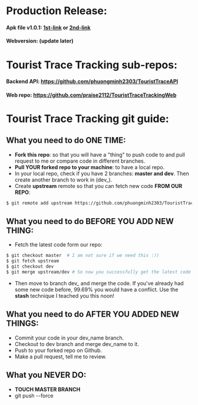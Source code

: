 # Production Release:
#### Apk file v1.0.1: [1st-link](https://drive.google.com/open?id=13pFtKapLZE6D4WAlVXqlAUbzJWVdNZdA) or [2nd-link](https://drive.google.com/open?id=1qY3VKOJLyEQb0w_H-BdPQFjI-VYxDRkN)

#### Webversion: (update later)

# Tourist Trace Tracking sub-repos:
#### Backend API: https://github.com/phuongminh2303/TouristTraceAPI
#### Web repo: https://github.com/praise2112/TouristTraceTrackingWeb

# Tourist Trace Tracking git guide:

## What you need to do ONE TIME:
- **Fork this repo**: so that you will have a "thing" to push code to and pull request to me or compare code in different branches.
- **Pull YOUR forked repo to your machine**: to have a local repo.
- In your local repo, check if you have 2 branches: **master and dev**. Then create another branch to work in (dev_<yourname>).
- Create **upstream** remote so that you can fetch new code **FROM OUR REPO**:
```sh
$ git remote add upstream https://github.com/phuongminh2303/TouristTraceTracking.git
```

## What you need to do BEFORE YOU ADD NEW THING:
- Fetch the latest code form our repo:
```sh
$ git checkout master  # I am not sure if we need this :))
$ git fetch upstream
$ git checkout dev
$ git merge upstream/dev # So now you successfully get the latest code 
```
- Then move to branch dev_<yourname> and merge the code. If you've already had some new code before, 99.69% you would have a conflict. Use the **stash** technique I teached you this noon!

## What you need to do AFTER YOU ADDED NEW THINGS:
- Commit your code in your dev_name branch.
- Checkout to dev branch and merge dev_name to it.
- Push to your forked repo on Github.
- Make a pull request, tell me to review.

## What you NEVER DO:
- **TOUCH MASTER BRANCH**
- git push --force
